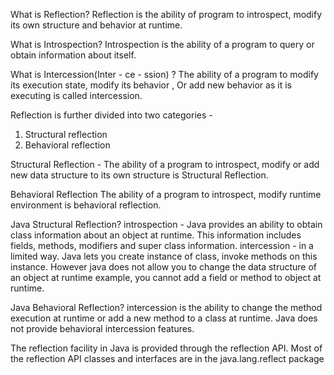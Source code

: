 What is Reflection?
Reflection is the ability of program to introspect, modify its own structure and behavior at runtime.

What is Introspection?
Introspection is the ability of a program to query or obtain information about itself.

What is Intercession(Inter - ce - ssion) ?
The ability of a program to modify its execution state, modify its behavior , Or add new behavior as it is executing is called intercession.  

Reflection is further divided into two categories -
1. Structural reflection
2. Behavioral reflection

Structural Reflection - 
The ability of a program to introspect, modify or add new data structure to its own structure is Structural Reflection.

Behavioral Reflection
The ability of a program to introspect, modify  runtime environment is behavioral reflection.  

   
Java Structural Reflection?
introspection - Java provides an ability to obtain class information about an object at runtime. This information includes fields, methods, modifiers and super class information.
intercession - in a limited way. Java lets you create instance of class, invoke methods on this instance. However java does not allow you to change the data structure of an object at runtime example, you cannot add a field or method to object at runtime.

Java Behavioral Reflection?
intercession is the ability to change the method execution at runtime or add a new method to a class at runtime. Java does not provide behavioral intercession features.

The reflection facility in Java is provided through the reflection API. Most of the reflection API classes and interfaces are in the java.lang.reflect package

      